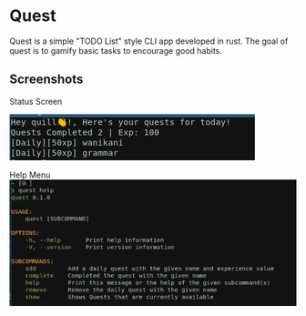 # Quest

Quest is a simple "TODO List" style CLI app developed in rust. The goal of quest is to gamify basic tasks to encourage good habits.

## Screenshots

Status Screen

![Example Status](./resources/status.png)

Help Menu
![Help menu](./resources/help.png)